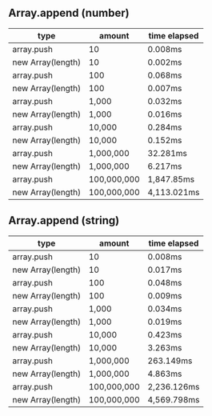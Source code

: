 ## Array.append (number)

|type|amount|time elapsed|
|-|-|-|
array.push|10|0.008ms
new Array(length)|10|0.002ms
array.push|100|0.068ms
new Array(length)|100|0.007ms
array.push|1,000|0.032ms
new Array(length)|1,000|0.016ms
array.push|10,000|0.284ms
new Array(length)|10,000|0.152ms
array.push|1,000,000|32.281ms
new Array(length)|1,000,000|6.217ms
array.push|100,000,000|1,847.85ms
new Array(length)|100,000,000|4,113.021ms
## Array.append (string)

|type|amount|time elapsed|
|-|-|-|
array.push|10|0.008ms
new Array(length)|10|0.017ms
array.push|100|0.048ms
new Array(length)|100|0.009ms
array.push|1,000|0.034ms
new Array(length)|1,000|0.019ms
array.push|10,000|0.423ms
new Array(length)|10,000|3.263ms
array.push|1,000,000|263.149ms
new Array(length)|1,000,000|4.863ms
array.push|100,000,000|2,236.126ms
new Array(length)|100,000,000|4,569.798ms
